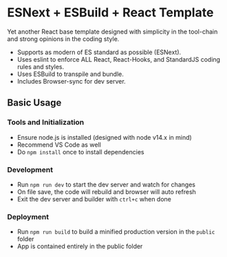 # ESNext + ESBuild + React Template
Yet another React base template designed with simplicity in the tool-chain and strong opinions in the coding style.

- Supports as modern of ES standard as possible (ESNext).
- Uses eslint to enforce ALL React, React-Hooks, and StandardJS coding rules and styles.
- Uses ESBuild to transpile and bundle.
- Includes Browser-sync for dev server.

## Basic Usage
### Tools and Initialization
- Ensure node.js is installed (designed with node v14.x in mind)
- Recommend VS Code as well
- Do `npm install` once to install dependencies

### Development
- Run `npm run dev` to start the dev server and watch for changes
- On file save, the code will rebuild and browser will auto refresh
- Exit the dev server and builder with `ctrl+c` when done

### Deployment
- Run `npm run build` to build a minified production version in the `public` folder
- App is contained entirely in the public folder

